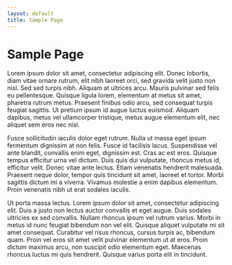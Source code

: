 ```yaml
---
layout: default
title: Sample Page
---
```


# Sample Page

Lorem ipsum dolor sit amet, consectetur adipiscing elit. Donec lobortis, diam vitae ornare rutrum, elit nibh laoreet orci, sed gravida velit justo non nisl. Sed sed turpis nibh. Aliquam at ultrices arcu. Mauris pulvinar sed felis eu pellentesque. Quisque ligula lorem, elementum at metus sit amet, pharetra rutrum metus. Praesent finibus odio arcu, sed consequat turpis feugiat sagittis. Ut pretium ipsum id augue luctus euismod. Aliquam dapibus, metus vel ullamcorper tristique, metus augue elementum elit, nec aliquet sem eros nec nisl.

Fusce sollicitudin iaculis dolor eget rutrum. Nulla ut massa eget ipsum fermentum dignissim at non felis. Fusce id facilisis lacus. Suspendisse vel ante blandit, convallis enim eget, dignissim est. Cras ac est eros. Quisque tempus efficitur urna vel dictum. Duis quis dui vulputate, rhoncus metus id, efficitur velit. Donec vitae ante lectus. Etiam venenatis hendrerit malesuada. Praesent neque dolor, tempor quis tincidunt sit amet, laoreet et tortor. Morbi sagittis dictum mi a viverra. Vivamus molestie a enim dapibus elementum. Proin venenatis nibh ut erat sodales iaculis.

Ut porta massa lectus. Lorem ipsum dolor sit amet, consectetur adipiscing elit. Duis a justo non lectus auctor convallis et eget augue. Duis sodales ultricies ex sed convallis. Nullam rhoncus ipsum vel rutrum varius. Morbi in metus id nunc feugiat bibendum non vel elit. Quisque aliquet vulputate mi sit amet consequat. Curabitur vel risus rhoncus, cursus turpis ac, bibendum quam. Proin vel eros sit amet velit pulvinar elementum ut at eros. Proin dictum maximus arcu, non suscipit odio elementum eget. Maecenas rhoncus luctus mi quis hendrerit. Quisque varius porta elit in tincidunt.